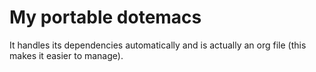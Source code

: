 # My portable dotemacs
It handles its dependencies automatically and is actually an org file (this makes it easier to manage).
